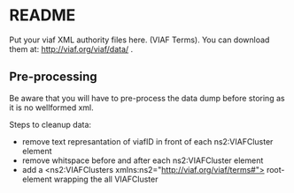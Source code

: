 # README


Put your viaf XML authority files here. (VIAF Terms). You can download them at: http://viaf.org/viaf/data/ . 

## Pre-processing
Be aware that you will have to pre-process the data dump before storing as it is no wellformed xml.

Steps to cleanup data:
 + remove text represantation of viafID in front of each ns2:VIAFCluster element
 + remove whitspace before and after each ns2:VIAFCluster element
 + add a <ns2:VIAFClusters xmlns:ns2="http://viaf.org/viaf/terms#"> root-element wrapping the all VIAFCluster

